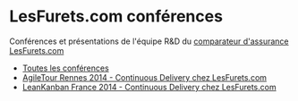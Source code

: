# LesFurets.com conférences

Conférences et présentations de l'équipe R&D du [comparateur d'assurance LesFurets.com](https://www.lesfurets.com)

- [Toutes les conférences](https://benbaix.github.io/lesfurets-conferences/)
- [AgileTour Rennes 2014 - Continuous Delivery chez LesFurets.com](https://benbaix.github.io/lesfurets-conferences/continuous-delivery-agile-tour-rennes-2014.html)
- [LeanKanban France 2014 - Continuous Delivery chez LesFurets.com](https://benbaix.github.io/lesfurets-conferences/continuous-delivery-lean-kanban-france-2014.html)
